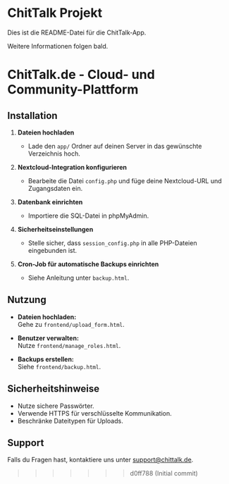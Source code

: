 # ChitTalk Projekt

Dies ist die README-Datei für die ChitTalk-App.

Weitere Informationen folgen bald.

# ChitTalk.de - Cloud- und Community-Plattform

## Installation

1. **Dateien hochladen**  
   - Lade den `app/` Ordner auf deinen Server in das gewünschte Verzeichnis hoch.

2. **Nextcloud-Integration konfigurieren**  
   - Bearbeite die Datei `config.php` und füge deine Nextcloud-URL und Zugangsdaten ein.

3. **Datenbank einrichten**  
   - Importiere die SQL-Datei in phpMyAdmin.

4. **Sicherheitseinstellungen**  
   - Stelle sicher, dass `session_config.php` in alle PHP-Dateien eingebunden ist.

5. **Cron-Job für automatische Backups einrichten**  
   - Siehe Anleitung unter `backup.html`.

## Nutzung

- **Dateien hochladen:**  
  Gehe zu `frontend/upload_form.html`.

- **Benutzer verwalten:**  
  Nutze `frontend/manage_roles.html`.

- **Backups erstellen:**  
  Siehe `frontend/backup.html`.

## Sicherheitshinweise

- Nutze sichere Passwörter.  
- Verwende HTTPS für verschlüsselte Kommunikation.  
- Beschränke Dateitypen für Uploads.

## Support

Falls du Fragen hast, kontaktiere uns unter support@chittalk.de.
>>>>>>> d0ff788 (Initial commit)
